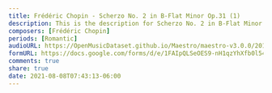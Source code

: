 ```yaml
---
title: Frédéric Chopin - Scherzo No. 2 in B-Flat Minor Op.31 (1)
description: This is the description for Scherzo No. 2 in B-Flat Minor Op.31 by Frédéric Chopin
composers: [Frédéric Chopin]
periods: [Romantic]
audioURL: https://OpenMusicDataset.github.io/Maestro/maestro-v3.0.0/2014/MIDI-UNPROCESSED_06-08_R1_2014_MID--AUDIO_07_R1_2014_wav--3.midi
formURL: https://docs.google.com/forms/d/e/1FAIpQLSeOES9-nH1qzYhXfb0l54r25nnuc29xeyKMWJeS7u2VFKZ-DQ/viewform
comments: true
share: true
date: 2021-08-08T07:43:13-06:00
---
```

